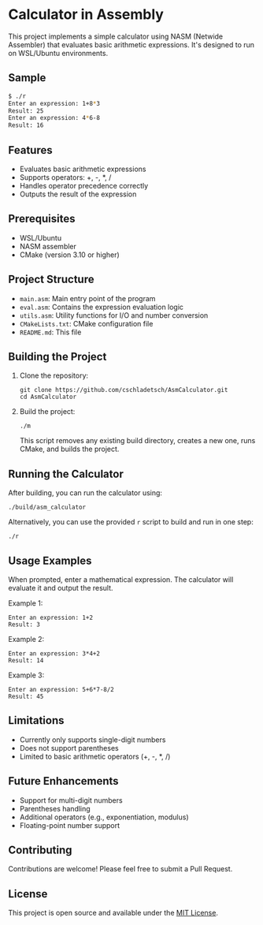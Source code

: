 # Calculator in Assembly

This project implements a simple calculator using NASM (Netwide Assembler) that evaluates basic arithmetic expressions. It's designed to run on WSL/Ubuntu environments.

## Sample

```bash
$ ./r
Enter an expression: 1+8*3
Result: 25
Enter an expression: 4*6-8
Result: 16
```


## Features

- Evaluates basic arithmetic expressions
- Supports operators: +, -, *, /
- Handles operator precedence correctly
- Outputs the result of the expression

## Prerequisites

- WSL/Ubuntu
- NASM assembler
- CMake (version 3.10 or higher)

## Project Structure

- `main.asm`: Main entry point of the program
- `eval.asm`: Contains the expression evaluation logic
- `utils.asm`: Utility functions for I/O and number conversion
- `CMakeLists.txt`: CMake configuration file
- `README.md`: This file

## Building the Project

1. Clone the repository:
   ```
   git clone https://github.com/cschladetsch/AsmCalculator.git
   cd AsmCalculator
   ```

2. Build the project:
   ```
   ./m
   ```
   This script removes any existing build directory, creates a new one, runs CMake, and builds the project.

## Running the Calculator

After building, you can run the calculator using:

```
./build/asm_calculator
```

Alternatively, you can use the provided `r` script to build and run in one step:

```
./r
```

## Usage Examples

When prompted, enter a mathematical expression. The calculator will evaluate it and output the result.

Example 1:
```
Enter an expression: 1+2
Result: 3
```

Example 2:
```
Enter an expression: 3*4+2
Result: 14
```

Example 3:
```
Enter an expression: 5+6*7-8/2
Result: 45
```

## Limitations

- Currently only supports single-digit numbers
- Does not support parentheses
- Limited to basic arithmetic operators (+, -, *, /)

## Future Enhancements

- Support for multi-digit numbers
- Parentheses handling
- Additional operators (e.g., exponentiation, modulus)
- Floating-point number support

## Contributing

Contributions are welcome! Please feel free to submit a Pull Request.

## License

This project is open source and available under the [MIT License](LICENSE).
